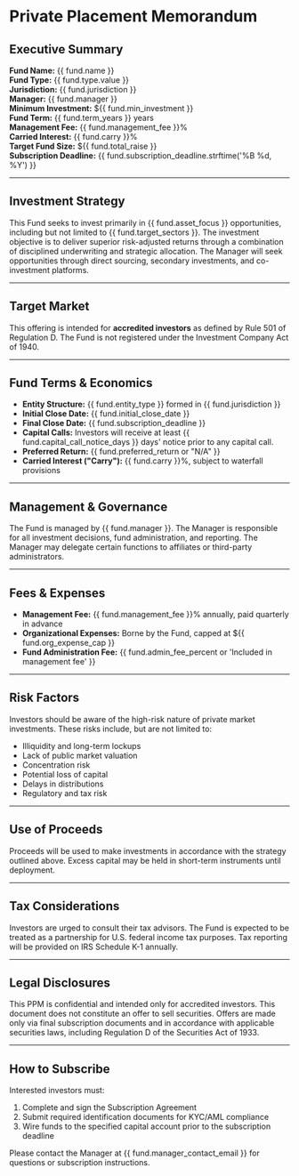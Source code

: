 # Private Placement Memorandum

## Executive Summary

**Fund Name:** {{ fund.name }}  
**Fund Type:** {{ fund.type.value }}  
**Jurisdiction:** {{ fund.jurisdiction }}  
**Manager:** {{ fund.manager }}  
**Minimum Investment:** ${{ fund.min_investment }}  
**Fund Term:** {{ fund.term_years }} years  
**Management Fee:** {{ fund.management_fee }}%  
**Carried Interest:** {{ fund.carry }}%  
**Target Fund Size:** ${{ fund.total_raise }}  
**Subscription Deadline:** {{ fund.subscription_deadline.strftime('%B %d, %Y') }}

---

## Investment Strategy

This Fund seeks to invest primarily in {{ fund.asset_focus }} opportunities, including but not limited to {{ fund.target_sectors }}. The investment objective is to deliver superior risk-adjusted returns through a combination of disciplined underwriting and strategic allocation. The Manager will seek opportunities through direct sourcing, secondary investments, and co-investment platforms.

---

## Target Market

This offering is intended for **accredited investors** as defined by Rule 501 of Regulation D. The Fund is not registered under the Investment Company Act of 1940.

---

## Fund Terms & Economics

- **Entity Structure:** {{ fund.entity_type }} formed in {{ fund.jurisdiction }}
- **Initial Close Date:** {{ fund.initial_close_date }}
- **Final Close Date:** {{ fund.subscription_deadline }}
- **Capital Calls:** Investors will receive at least {{ fund.capital_call_notice_days }} days' notice prior to any capital call.
- **Preferred Return:** {{ fund.preferred_return or "N/A" }}
- **Carried Interest ("Carry"):** {{ fund.carry }}%, subject to waterfall provisions

---

## Management & Governance

The Fund is managed by {{ fund.manager }}. The Manager is responsible for all investment decisions, fund administration, and reporting. The Manager may delegate certain functions to affiliates or third-party administrators.

---

## Fees & Expenses

- **Management Fee:** {{ fund.management_fee }}% annually, paid quarterly in advance
- **Organizational Expenses:** Borne by the Fund, capped at ${{ fund.org_expense_cap }}
- **Fund Administration Fee:** {{ fund.admin_fee_percent or 'Included in management fee' }}

---

## Risk Factors

Investors should be aware of the high-risk nature of private market investments. These risks include, but are not limited to:

- Illiquidity and long-term lockups
- Lack of public market valuation
- Concentration risk
- Potential loss of capital
- Delays in distributions
- Regulatory and tax risk

---

## Use of Proceeds

Proceeds will be used to make investments in accordance with the strategy outlined above. Excess capital may be held in short-term instruments until deployment.

---

## Tax Considerations

Investors are urged to consult their tax advisors. The Fund is expected to be treated as a partnership for U.S. federal income tax purposes. Tax reporting will be provided on IRS Schedule K-1 annually.

---

## Legal Disclosures

This PPM is confidential and intended only for accredited investors. This document does not constitute an offer to sell securities. Offers are made only via final subscription documents and in accordance with applicable securities laws, including Regulation D of the Securities Act of 1933.

---

## How to Subscribe

Interested investors must:

1. Complete and sign the Subscription Agreement
2. Submit required identification documents for KYC/AML compliance
3. Wire funds to the specified capital account prior to the subscription deadline

Please contact the Manager at {{ fund.manager_contact_email }} for questions or subscription instructions.
